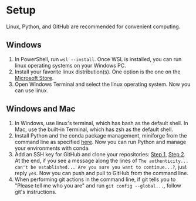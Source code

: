 # Setup 

Linux, Python, and GitHub are recommended for convenient computing.

## Windows
1. In PowerShell, run ``wsl --install``.  Once WSL is installed, you can run linux operating systems on your Windows PC.
1. Install your favorite linux distribution(s). One option is the one on the [Microsoft Store](https://ubuntu.com/desktop/wsl).
1. Open Windows Terminal and select the linux operating system. Now you can use linux.

## Windows and Mac
1. In Windows, use linux's terminal, which has bash as the default shell. In Mac, use the built-in Terminal, which has zsh as the default shell.
1. Install Python and the conda package management, miniforge from the command line as specified [here](https://github.com/conda-forge/miniforge?tab=readme-ov-file).  Now you can run Python and manage your environments with conda.
1. Add an SSH key for GitHub and clone your repositories: [Step 1](https://docs.github.com/en/authentication/connecting-to-github-with-ssh/generating-a-new-ssh-key-and-adding-it-to-the-ssh-agent), [Step 2](https://docs.github.com/en/authentication/connecting-to-github-with-ssh/adding-a-new-ssh-key-to-your-github-account). At the end, if you see a message along the lines of ``The authenticity... can't be established... Are you sure you want to continue...?``, just reply `yes`.  Now you can push and pull to GitHub from the command line.
1. When performing git actions in the command line, if git tells you to "Please tell me who you are" and run `git config --global...`, follow git's instructions.

